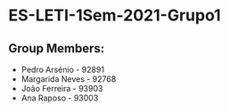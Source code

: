 # ES-LETI-1Sem-2021-Grupo1

## Group Members:
- Pedro Arsénio - 92891
- Margarida Neves - 92768
- João Ferreira - 93903
- Ana Raposo - 93003
